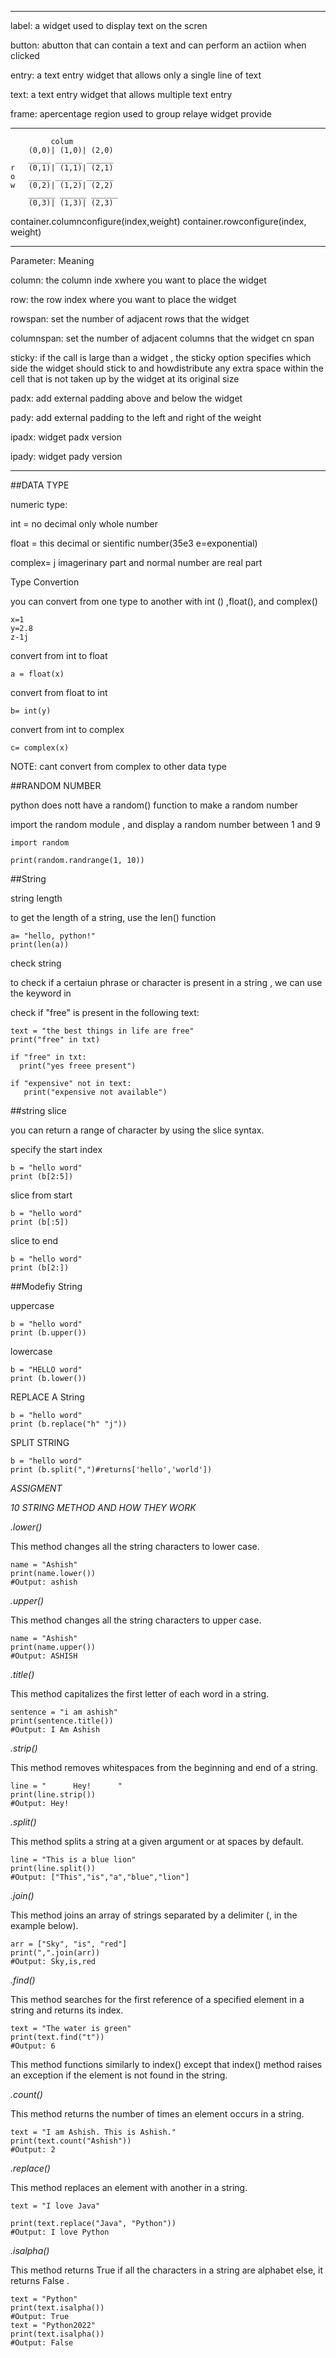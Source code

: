 ***
label:   a widget used to display text on the scren

button:  abutton that can contain a text and can perform an actiion when clicked

entry:   a text entry widget that allows only a single line of text 

text:    a text entry widget that allows multiple text entry 

frame:   apercentage region used to group relaye widget provide 
***

```
         colum
    (0,0)| (1,0)| (2,0)
    _____ ______ ______
r   (0,1)| (1,1)| (2,1)
o   _____ ______ ______
w   (0,2)| (1,2)| (2,2)
    ______ ______ ______
    (0,3)| (1,3)| (2,3)
```
        
container.columnconfigure(index,weight)
container.rowconfigure(index, weight)

***
Parameter:    Meaning

column:      the column inde xwhere you want to place the widget

row:          the row index where you want to place the widget

rowspan:      set the number of adjacent rows that the widget

columnspan:   set the number of adjacent columns that the widget cn span 

sticky:       if the call is large than a widget , the sticky option specifies 
             which side the widget should stick to and howdistribute any extra 
             space within the cell that is not taken  up by the widget at its original size

padx:         add external padding above and below the widget

pady:        add external padding to the left and right of the weight

ipadx:       widget padx version

ipady:       widget pady version
***

##DATA TYPE



numeric type:

int = no decimal only whole number 

float = this decimal or sientific number(35e3 e=exponential)

complex= j imagerinary part and normal number are real part

Type Convertion

you can convert from one type to another with int () ,float(), and complex()
```
x=1
y=2.8
z-1j
```

convert from int to float 
```
a = float(x)
```

convert from float to int 
```
b= int(y)
```

convert from int to complex 
```
c= complex(x)
```
NOTE: cant convert from complex to other data type

##RANDOM NUMBER 


python does nott have a random() function to make a random number 

import the random module , and display a random number between 1 and 9

```
import random

print(random.randrange(1, 10))
```


##String

string length

to get the length of  a string, use the len() function

```
a= "hello, python!"
print(len(a))
```
check string

to check if a certaiun phrase or character is present in a string , we can use the keyword in

check if "free" is present in the following text:

```
text = "the best things in life are free"
print("free" in txt)

if "free" in txt:
  print("yes freee present")

if "expensive" not in text:
   print("expensive not available")
```

##string slice

you can return a range of character by using the slice syntax.

specify the start index 

```
b = "hello word"
print (b[2:5])
```

slice from start 
```
b = "hello word"
print (b[:5])
```

slice to end 

```
b = "hello word"
print (b[2:])
```

##Modefiy String

uppercase
```
b = "hello word"
print (b.upper())
```
lowercase
```
b = "HELLO word"
print (b.lower())
```

REPLACE A String

```
b = "hello word"
print (b.replace("h" "j"))
```



SPLIT STRING

```
b = "hello word"
print (b.split(",")#returns['hello','world'])
```
*ASSIGMENT*

*10 STRING METHOD AND HOW THEY WORK*

*.lower()*

This method changes all the string characters to lower case.
```
name = "Ashish"
print(name.lower())
#Output: ashish
```
*.upper()*

This method changes all the string characters to upper case.
```
name = "Ashish"
print(name.upper())
#Output: ASHISH
```
*.title()*

This method capitalizes the first letter of each word in a string.
```
sentence = "i am ashish"
print(sentence.title())
#Output: I Am Ashish
```

*.strip()*

This method removes whitespaces from the beginning and end of a string.
```
line = "      Hey!      "
print(line.strip())
#Output: Hey!
```
*.split()*

This method splits a string at a given argument or at spaces by default.
```
line = "This is a blue lion"
print(line.split())
#Output: ["This","is","a","blue","lion"]
```
*.join()*

This method joins an array of strings separated by a delimiter (, in the example below).
```
arr = ["Sky", "is", "red"]
print(",".join(arr))
#Output: Sky,is,red
```
*.find()*

This method searches for the first reference of a specified element in a string and returns its index.
```
text = "The water is green"
print(text.find("t"))
#Output: 6
```
This method functions similarly to index() except that index() method raises an exception if the element is not found in the string.

*.count()*

This method returns the number of times an element occurs in a string.
```
text = "I am Ashish. This is Ashish."
print(text.count("Ashish"))
#Output: 2
```
*.replace()*

This method replaces an element with another in a string.
```
text = "I love Java"

print(text.replace("Java", "Python"))
#Output: I love Python
```
*.isalpha()*

This method returns True if all the characters in a string are alphabet else, it returns False .
```
text = "Python"
print(text.isalpha())
#Output: True
text = "Python2022"
print(text.isalpha())
#Output: False
```
